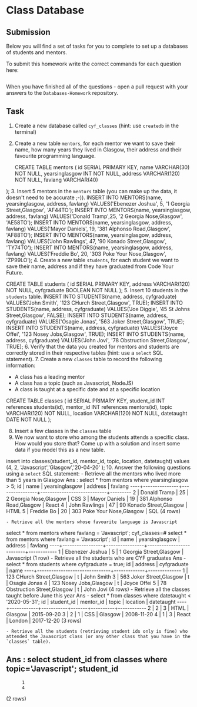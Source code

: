 # Class Database

## Submission

Below you will find a set of tasks for you to complete to set up a databases of students and mentors.

To submit this homework write the correct commands for each question here:

```sql


```

When you have finished all of the questions - open a pull request with your answers to the `Databases-Homework` repository.

## Task

1. Create a new database called `cyf_classes` (hint: use `createdb` in the terminal)
2. Create a new table `mentors`, for each mentor we want to save their name, how many years they lived in Glasgow, their address and their favourite programming language.

   CREATE TABLE mentors (
  id        SERIAL PRIMARY KEY,
  name      VARCHAR(30) NOT NULL,
  yearsinglasgow  INT NOT NULL,
  address   VARCHAR(120) NOT NULL,
  favlang     VARCHAR(40)

);
3. Insert 5 mentors in the `mentors` table (you can make up the data, it doesn't need to be accurate ;-)).
   INSERT INTO MENTORS(name, yearsinglasgow, address, favlang) VALUES('Ebenezer Joshua', 5, '1 Georgia Street,Glasgow', 'AF44TO');
   INSERT INTO MENTORS(name, yearsinglasgow, address, favlang) VALUES('Donald Tramp',25, '2 Georgia Nose,Glasgow', 'AE58TO');
   INSERT INTO MENTORS(name, yearsinglasgow, address, favlang) VALUES('Mayor Daniels', 19, '381 Alphonso Road,Glasgow', 'AF88TO');
   INSERT INTO MENTORS(name, yearsinglasgow, address, favlang) VALUES('John Rawlings', 47, '90 Konado Street,Glasgow', 'TY74TO');
   INSERT INTO MENTORS(name, yearsinglasgow, address, favlang) VALUES('Freddie Bo', 20, '303 Poke Your Nose,Glasgow', 'ZP99LO');
4. Create a new table `students`, for each student we want to save their name, address and if they have graduated from Code Your Future.

   CREATE TABLE students (
  id         SERIAL PRIMARY KEY,
  address    VARCHAR(120) NOT NULL,
  cyfgraduate BOOLEAN NOT NULL
);
5. Insert 10 students in the `students` table.
   INSERT INTO STUDENTS(name, address, cyfgraduate) VALUES('John Smith', '123 CHurch Street,Glasgow', TRUE);
   INSERT INTO STUDENTS(name, address, cyfgraduate) VALUES('Joe Diggie', '45 St Johns Street,Glasgow', FALSE);
     INSERT INTO STUDENTS(name, address, cyfgraduate) VALUES('Osagie Jonas', '563 Joker Street,Glasgow', TRUE);
      INSERT INTO STUDENTS(name, address, cyfgraduate) VALUES('Joyce Offei', '123 Nosey Jobs,Glasgow', TRUE);
       INSERT INTO STUDENTS(name, address, cyfgraduate) VALUES('John Jovi', '78 Obstruction Street,Glasgow', TRUE);
6. Verify that the data you created for mentors and students are correctly stored in their respective tables (hint: use a `select` SQL statement).
7. Create a new `classes` table to record the following information:

   - A class has a leading mentor
   - A class has a topic (such as Javascript, NodeJS)
   - A class is taught at a specific date and at a specific location

 CREATE TABLE classes (
  id         SERIAL PRIMARY KEY,
  student_id  INT references students(id),
  mentor_id  INT references mentors(id),
  topic  VARCHAR(120) NOT NULL,
 location    VARCHAR(120) NOT NULL,
 datetaught   DATE NOT NULL
);

8. Insert a few classes in the `classes` table
9.  We now want to store who among the students attends a specific class. How would you store that? Come up with a solution and insert some data if you model this as a new table.

insert into classes(student_id, mentor_id, topic, location, datetaught) values (4, 2, 'Javascript','Glasgow','20-04-20' );
10. Answer the following questions using a `select` SQL statement:
    - Retrieve all the mentors who lived more than 5 years in Glasgow
   Ans :
   select * from mentors where yearsinglasgow > 5;
 id |     name      | yearsinglasgow |          address           | favlang
----+---------------+----------------+----------------------------+---------
  2 | Donald Tramp  |             25 | 2 Georgia Nose,Glasgow     | CSS
  3 | Mayor Daniels |             19 | 381 Alphonso Road,Glasgow  | React
  4 | John Rawlings |             47 | 90 Konado Street,Glasgow   | HTML
  5 | Freddie Bo    |             20 | 303 Poke Your Nose,Glasgow | SQL
(4 rows)

    - Retrieve all the mentors whose favourite language is Javascript
   select * from mentors where favlang = 'Javascript';
cyf_classes=# select * from mentors where favlang = 'Javascript';
 id |      name       | yearsinglasgow |         address          |  favlang
----+-----------------+----------------+--------------------------+------------
  1 | Ebenezer Joshua |              5 | 1 Georgia Street,Glasgow | Javascript
(1 row)
    - Retrieve all the students who are CYF graduates
Ans -  select * from students where cyfgraduate = true;
      id |            address            | cyfgraduate |     name
----+-------------------------------+-------------+--------------
  1 | 123 CHurch Street,Glasgow     | t           | John Smith
  3 | 563 Joker Street,Glasgow      | t           | Osagie Jonas
  4 | 123 Nosey Jobs,Glasgow        | t           | Joyce Offei
  5 | 78 Obstruction Street,Glasgow | t           | John Jovi
(4 rows)
    - Retrieve all the classes taught before June this year
Ans - select * from classes where datetaught < '2020-05-31';
 id | student_id | mentor_id | topic | location | datetaught
----+------------+-----------+-------+----------+------------
  2 |          2 |         3 | HTML  | Glasgow  | 2015-09-20
  3 |          2 |         1 | CSS   | Glasgow  | 2008-11-20
  4 |          1 |         3 | React | London   | 2017-12-20
(3 rows)

    - Retrieve all the students (retrieving student ids only is fine) who attended the Javascript class (or any other class that you have in the `classes` table).
Ans : select student_id from classes where topic='Javascript';
 student_id
------------
          1
          4
(2 rows)
